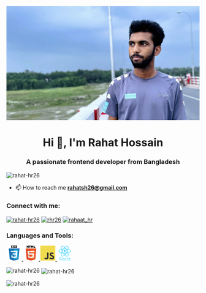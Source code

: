 ![logo](https://github.com/rahat-hr26/rahat-hr26/blob/main/WhatsApp%20Image%202024-05-30%20at%207.29.20%20PM.jpeg)

<h1 align="center">Hi 👋, I'm Rahat Hossain</h1>
<h3 align="center">A passionate frontend developer from Bangladesh</h3>

<p align="left"> <img src="https://komarev.com/ghpvc/?username=rahat-hr26&label=Profile%20views&color=0e75b6&style=flat" alt="rahat-hr26" /> </p>

- 📫 How to reach me **rahatsh26@gmail.com**

<h3 align="left">Connect with me:</h3>
<p align="left">
<a href="https://linkedin.com/in/rahat-hr26" target="blank"><img align="center" src="https://raw.githubusercontent.com/rahuldkjain/github-profile-readme-generator/master/src/images/icons/Social/linked-in-alt.svg" alt="rahat-hr26" height="30" width="40" /></a>
<a href="https://fb.com/rhr26" target="blank"><img align="center" src="https://raw.githubusercontent.com/rahuldkjain/github-profile-readme-generator/master/src/images/icons/Social/facebook.svg" alt="rhr26" height="30" width="40" /></a>
<a href="https://instagram.com/rahaat_hr" target="blank"><img align="center" src="https://raw.githubusercontent.com/rahuldkjain/github-profile-readme-generator/master/src/images/icons/Social/instagram.svg" alt="rahaat_hr" height="30" width="40" /></a>
</p>

<h3 align="left">Languages and Tools:</h3>
<p align="left"> <a href="https://www.w3schools.com/css/" target="_blank" rel="noreferrer"> <img src="https://raw.githubusercontent.com/devicons/devicon/master/icons/css3/css3-original-wordmark.svg" alt="css3" width="40" height="40"/> </a> <a href="https://www.w3.org/html/" target="_blank" rel="noreferrer"> <img src="https://raw.githubusercontent.com/devicons/devicon/master/icons/html5/html5-original-wordmark.svg" alt="html5" width="40" height="40"/> </a> <a href="https://developer.mozilla.org/en-US/docs/Web/JavaScript" target="_blank" rel="noreferrer"> <img src="https://raw.githubusercontent.com/devicons/devicon/master/icons/javascript/javascript-original.svg" alt="javascript" width="40" height="40"/> </a> <a href="https://reactjs.org/" target="_blank" rel="noreferrer"> <img src="https://raw.githubusercontent.com/devicons/devicon/master/icons/react/react-original-wordmark.svg" alt="react" width="40" height="40"/> </a> </p>

<p><img align="left" src="https://github-readme-stats.vercel.app/api/top-langs?username=rahat-hr26&show_icons=true&locale=en&layout=compact" alt="rahat-hr26" /></p>

<p>&nbsp;<img align="center" src="https://github-readme-stats.vercel.app/api?username=rahat-hr26&show_icons=true&locale=en" alt="rahat-hr26" /></p>

<p><img align="center" src="https://github-readme-streak-stats.herokuapp.com/?user=rahat-hr26&" alt="rahat-hr26" /></p>


